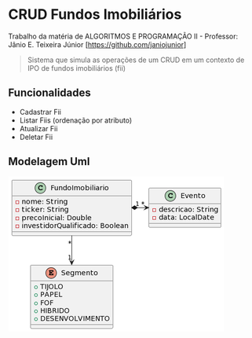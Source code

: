 # CRUD Fundos Imobiliários
Trabalho da matéria de ALGORITMOS E PROGRAMAÇÃO II - Professor: Jânio E. Teixeira Júnior [https://github.com/janiojunior]

> Sistema que simula as operações de um CRUD em um contexto de IPO de fundos imobiliários (fii)

## Funcionalidades
- Cadastrar Fii
- Listar Fiis (ordenação por atributo)
- Atualizar Fii
- Deletar Fii

## Modelagem Uml
![uml_png](https://github.com/MatheusPontieri/CRUD_Ipo_Fiis/blob/main/modelagem_Uml.png)
